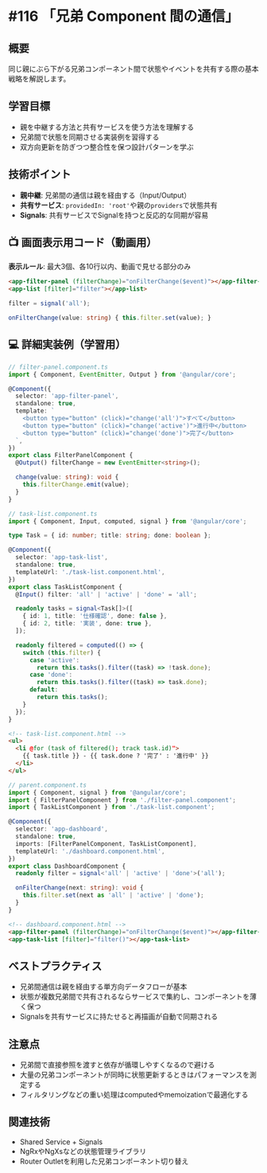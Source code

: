 # #116 「兄弟 Component 間の通信」

## 概要
同じ親にぶら下がる兄弟コンポーネント間で状態やイベントを共有する際の基本戦略を解説します。

## 学習目標
- 親を中継する方法と共有サービスを使う方法を理解する
- 兄弟間で状態を同期させる実装例を習得する
- 双方向更新を防ぎつつ整合性を保つ設計パターンを学ぶ

## 技術ポイント
- **親中継**: 兄弟間の通信は親を経由する（Input/Output）
- **共有サービス**: `providedIn: 'root'`や親の`providers`で状態共有
- **Signals**: 共有サービスでSignalを持つと反応的な同期が容易

## 📺 画面表示用コード（動画用）
**表示ルール**: 最大3個、各10行以内、動画で見せる部分のみ

```html
<app-filter-panel (filterChange)="onFilterChange($event)"></app-filter-panel>
<app-list [filter]="filter"></app-list>
```

```typescript
filter = signal('all');
```

```typescript
onFilterChange(value: string) { this.filter.set(value); }
```

## 💻 詳細実装例（学習用）
```typescript
// filter-panel.component.ts
import { Component, EventEmitter, Output } from '@angular/core';

@Component({
  selector: 'app-filter-panel',
  standalone: true,
  template: `
    <button type="button" (click)="change('all')">すべて</button>
    <button type="button" (click)="change('active')">進行中</button>
    <button type="button" (click)="change('done')">完了</button>
  `,
})
export class FilterPanelComponent {
  @Output() filterChange = new EventEmitter<string>();

  change(value: string): void {
    this.filterChange.emit(value);
  }
}
```

```typescript
// task-list.component.ts
import { Component, Input, computed, signal } from '@angular/core';

type Task = { id: number; title: string; done: boolean };

@Component({
  selector: 'app-task-list',
  standalone: true,
  templateUrl: './task-list.component.html',
})
export class TaskListComponent {
  @Input() filter: 'all' | 'active' | 'done' = 'all';

  readonly tasks = signal<Task[]>([
    { id: 1, title: '仕様確認', done: false },
    { id: 2, title: '実装', done: true },
  ]);

  readonly filtered = computed(() => {
    switch (this.filter) {
      case 'active':
        return this.tasks().filter((task) => !task.done);
      case 'done':
        return this.tasks().filter((task) => task.done);
      default:
        return this.tasks();
    }
  });
}
```

```html
<!-- task-list.component.html -->
<ul>
  <li @for (task of filtered(); track task.id)">
    {{ task.title }} - {{ task.done ? '完了' : '進行中' }}
  </li>
</ul>
```

```typescript
// parent.component.ts
import { Component, signal } from '@angular/core';
import { FilterPanelComponent } from './filter-panel.component';
import { TaskListComponent } from './task-list.component';

@Component({
  selector: 'app-dashboard',
  standalone: true,
  imports: [FilterPanelComponent, TaskListComponent],
  templateUrl: './dashboard.component.html',
})
export class DashboardComponent {
  readonly filter = signal<'all' | 'active' | 'done'>('all');

  onFilterChange(next: string): void {
    this.filter.set(next as 'all' | 'active' | 'done');
  }
}
```

```html
<!-- dashboard.component.html -->
<app-filter-panel (filterChange)="onFilterChange($event)"></app-filter-panel>
<app-task-list [filter]="filter()"></app-task-list>
```

## ベストプラクティス
- 兄弟間通信は親を経由する単方向データフローが基本
- 状態が複数兄弟間で共有されるならサービスで集約し、コンポーネントを薄く保つ
- Signalsを共有サービスに持たせると再描画が自動で同期される

## 注意点
- 兄弟間で直接参照を渡すと依存が循環しやすくなるので避ける
- 大量の兄弟コンポーネントが同時に状態更新するときはパフォーマンスを測定する
- フィルタリングなどの重い処理はcomputedやmemoizationで最適化する

## 関連技術
- Shared Service + Signals
- NgRxやNgXsなどの状態管理ライブラリ
- Router Outletを利用した兄弟コンポーネント切り替え
